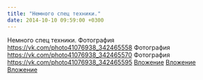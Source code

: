 ```yaml
---
title: "Немного спец техники."
date: 2014-10-10 09:59:00 +0300
---
```


Немного спец техники.
Фотография
<a class="vk-attach" href="https://vk.com/photo41076938_342465558">https://vk.com/photo41076938_342465558</a>
Фотография
<a class="vk-attach" href="https://vk.com/photo41076938_342465570">https://vk.com/photo41076938_342465570</a>
Фотография
<a class="vk-attach" href="https://vk.com/photo41076938_342465595">https://vk.com/photo41076938_342465595</a>
<a class="vk-attach" href="https://vk.com/photo41076938_342465558">Вложение</a>
<a class="vk-attach" href="https://vk.com/photo41076938_342465570">Вложение</a>
<a class="vk-attach" href="https://vk.com/photo41076938_342465595">Вложение</a>
